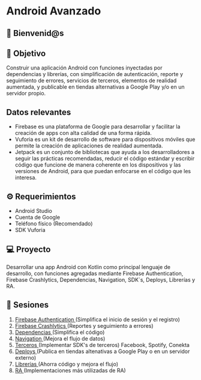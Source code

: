 # Android Avanzado

## :wave: Bienvenid@s

## :dart: Objetivo

Construir una aplicación Android con funciones inyectadas por dependencias y librerías, con simplificación de autenticación, reporte y seguimiento de errores, servicios de terceros, elementos de realidad aumentada, y publicable en tiendas alternativas a Google Play y/o en un servidor propio.

## Datos relevantes

- Firebase es una plataforma de Google para desarrollar y facilitar la creación de apps con alta calidad de una forma rápida.
- Vuforia es un kit de desarrollo de software para dispositivos móviles que permite la creación de aplicaciones de realidad aumentada.
- Jetpack es un conjunto de bibliotecas que ayuda a los desarrolladores a seguir las prácticas recomendadas, reducir el código estándar y escribir código que funcione de manera coherente en los dispositivos y las versiones de Android, para que puedan enfocarse en el código que les interesa.

## :gear: Requerimientos

- Android Studio
- Cuenta de Google
- Teléfono físico (Recomendado)
- SDK Vuforia

## 💻 Proyecto

Desarrollar una app Android con Kotlin como principal lenguaje de desarrollo, con funciones agregadas mediante Firebase Authentication, Firebase Crashlytics, Dependencias, Navigation, SDK´s, Deploys, Librerías y RA.

## :bookmark_tabs: Sesiones

1. [Firebase Authentication ](./Sesion-01)(Simplifica el inicio de sesión y el registro)
2. [Firebase Crashlytics ](./Sesion-02)(Reportes y seguimiento a errores)
3. [Dependencias ](./Sesion-03)(Simplifica el código)
4. [Navigation ](./Sesion-04)(Mejora el flujo de datos)
5. [Terceros ](./Sesion-05)(Implementar SDK's de terceros) Facebook, Spotify, Conekta
6. [Deploys ](./Sesion-06)(Publica en tiendas altenativas a Google Play o en un servidor externo)
7. [Librerías ](./Sesion-07)(Ahorra código y mejora el flujo)
8. [RA ](./Sesion-08)(Implementaciones más utilizadas de RA)
